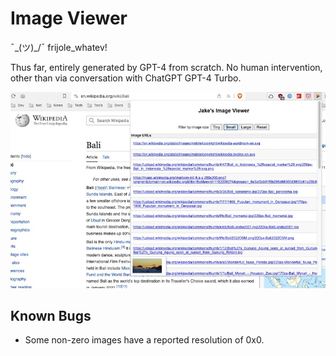 # Image Viewer

¯\_(ツ)_/¯ frijole_whatev!

Thus far, entirely generated by GPT-4 from scratch. No human intervention, other than via 
conversation with ChatGPT GPT-4 Turbo.

![Screenshot](images/bali.jpg)

## Known Bugs

- Some non-zero images have a reported resolution of 0x0.
